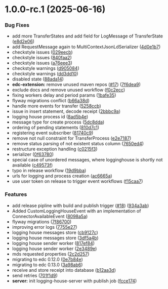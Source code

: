 # 1.0.0-rc.1 (2025-06-16)


### Bug Fixes

* add more TransferStates and add field for LogMessage of TransferState ([e8d2e06](https://github.com/Mobility-Data-Space/mds-logging-house-client/commit/e8d2e062e33981bf46cbaa35afcfdf5c2c9c0284))
* add RequestMessage again to MultiContextJsonLdSerializer ([4d0e1b7](https://github.com/Mobility-Data-Space/mds-logging-house-client/commit/4d0e1b74ed8000441627293ec0cc672e030ac14d))
* checkstyle issues ([029eecb](https://github.com/Mobility-Data-Space/mds-logging-house-client/commit/029eecb30efc2b22e52f5bc6bdffd83520c4148c))
* checkstyle issues ([840faa2](https://github.com/Mobility-Data-Space/mds-logging-house-client/commit/840faa23735727d822da5c9d96e8d2e2fda609d1))
* checkstyle issues ([a76eee3](https://github.com/Mobility-Data-Space/mds-logging-house-client/commit/a76eee31923dc5f37ff72b1518b4df56b8e39bf0))
* checkstyle warnings ([d905084](https://github.com/Mobility-Data-Space/mds-logging-house-client/commit/d9050843fee3434388dc323700fe5d173b6d87d8))
* checkstyle warnings ([dd3dd10](https://github.com/Mobility-Data-Space/mds-logging-house-client/commit/dd3dd100c632a0c00f45b53ed35660a503c430ae))
* disabled state ([88ada14](https://github.com/Mobility-Data-Space/mds-logging-house-client/commit/88ada14334c37665367bf55403964114228fbfc6))
* **edc-extension:** remove unused maven repos ([#17](https://github.com/Mobility-Data-Space/mds-logging-house-client/issues/17)) ([7f6dea9](https://github.com/Mobility-Data-Space/mds-logging-house-client/commit/7f6dea9d6ce62b1fd7a3a12d3285c6ece218aed2))
* exclude docs and remove unused workflow ([f0c2ecc](https://github.com/Mobility-Data-Space/mds-logging-house-client/commit/f0c2ecc37442ea690a48414f88ac231192a9d325))
* fixing workers delay and period params ([1bafe35](https://github.com/Mobility-Data-Space/mds-logging-house-client/commit/1bafe358196606ec0abcf5116a839d3610cb7df6))
* flyway migrations conflict ([b66a38d](https://github.com/Mobility-Data-Space/mds-logging-house-client/commit/b66a38da47be67f372b6a6d5e236ecf27914ee94))
* handle more events for transfer ([5258ccb](https://github.com/Mobility-Data-Space/mds-logging-house-client/commit/5258ccb6e20f72b8068c52f3b3433a28a16b7e44))
* issue in insert statement, decode receipt ([2bbbc9a](https://github.com/Mobility-Data-Space/mds-logging-house-client/commit/2bbbc9a4d9b3745bf7639b8ed5b9ddf3d6c48026))
* logging house process id ([8ad5b4e](https://github.com/Mobility-Data-Space/mds-logging-house-client/commit/8ad5b4ea675745748fe2ef99e50a36fa1cdb9e78))
* message type for create process ([5dc8dda](https://github.com/Mobility-Data-Space/mds-logging-house-client/commit/5dc8dda55b3a2e83486b0462c31a3c3cbad610c8))
* ordering of pending statements ([810d7c1](https://github.com/Mobility-Data-Space/mds-logging-house-client/commit/810d7c173f9d10da8ea6cb23f43d894588c16289))
* registering event subscriber ([81740c9](https://github.com/Mobility-Data-Space/mds-logging-house-client/commit/81740c9d48e3766a94b3ca5ba0bfeef5baa785c4))
* remove not null constraint for TransferProcess ([e2e7187](https://github.com/Mobility-Data-Space/mds-logging-house-client/commit/e2e718706f2acac36dc7bddd9528dcb555e59d57))
* remove status parsing of not existent status column ([7650ed4](https://github.com/Mobility-Data-Space/mds-logging-house-client/commit/7650ed4a052690e10846496655ced698f7206ef3))
* restructure exception handling ([c0215f3](https://github.com/Mobility-Data-Space/mds-logging-house-client/commit/c0215f3230de38b369b0b889bc6e87056c22865b))
* serializer ([0f63780](https://github.com/Mobility-Data-Space/mds-logging-house-client/commit/0f63780c5b086ebf24310c02cf31c31613137fa6))
* special case of unordered messages, where logginghouse is shortly not available ([c49573f](https://github.com/Mobility-Data-Space/mds-logging-house-client/commit/c49573fbeec32c3f92fc4182a5f8fc173ecfd8bf))
* typo in release workflow ([19d9bba](https://github.com/Mobility-Data-Space/mds-logging-house-client/commit/19d9bba39bb365c1532235de15a8acd32dcfd7f9))
* urls for logging and process creation ([ac6665a](https://github.com/Mobility-Data-Space/mds-logging-house-client/commit/ac6665a80cd831398de1b9296b2a20607092ca78))
* use user token on release to trigger event workflows ([f15caa7](https://github.com/Mobility-Data-Space/mds-logging-house-client/commit/f15caa77cd9af588bfa0527b31454457c63a2dbc))


### Features

* add release pipline with build and publish trigger ([#18](https://github.com/Mobility-Data-Space/mds-logging-house-client/issues/18)) ([934a3ab](https://github.com/Mobility-Data-Space/mds-logging-house-client/commit/934a3ab3bacef488313d1816d7c1f61b16a7bb81))
* Added CustomLoggingHouseEvent with an implementation of ConnectorAvailableEvent ([8098a5a](https://github.com/Mobility-Data-Space/mds-logging-house-client/commit/8098a5ae1740afbfe3680576108caeb6a436e02b))
* flyway migrations ([7f86700](https://github.com/Mobility-Data-Space/mds-logging-house-client/commit/7f86700ee8c739c12fd1bcb99d48a373d4141bb2))
* improving error logs ([7755e27](https://github.com/Mobility-Data-Space/mds-logging-house-client/commit/7755e27263290fa6fcc7970841fca078f9f76b6a))
* logging house messages store ([cb9127c](https://github.com/Mobility-Data-Space/mds-logging-house-client/commit/cb9127cec0fb1185be812b5b762a51e39ac4c721))
* logging house messages store ([3df5a4b](https://github.com/Mobility-Data-Space/mds-logging-house-client/commit/3df5a4b700f1446ba7f5d9ad8d24a3fec804d6ea))
* logging house sender worker ([817ef84](https://github.com/Mobility-Data-Space/mds-logging-house-client/commit/817ef84dd2059e8c9dc4b936f3321978d9f51910))
* logging house sender worker ([2e3489e](https://github.com/Mobility-Data-Space/mds-logging-house-client/commit/2e3489e69b273f94192cb4991afc7150b4a897db))
* mds requested properties ([2c2d257](https://github.com/Mobility-Data-Space/mds-logging-house-client/commit/2c2d257d4fe851711b8caafce52b5f5cf24cd7b8))
* migrating to edc 0.12.0 ([0e7b84e](https://github.com/Mobility-Data-Space/mds-logging-house-client/commit/0e7b84eac41c26bb13908b6e21f77156e76a82ec))
* migrating to edc 0.13.0 ([3a98ab6](https://github.com/Mobility-Data-Space/mds-logging-house-client/commit/3a98ab62c707fa238f62862b6d4964ecef8f2bb9))
* receive and store receipt into database ([b12aa3d](https://github.com/Mobility-Data-Space/mds-logging-house-client/commit/b12aa3d020d217f25b2427a77fd0ecf35012cf2b))
* send retries ([701f1d9](https://github.com/Mobility-Data-Space/mds-logging-house-client/commit/701f1d92daab91a3744c9848b007d49db908f9e5))
* **server:** init logging-house-server with publish job ([fcce174](https://github.com/Mobility-Data-Space/mds-logging-house-client/commit/fcce174b431f7f92b0842a97d99e45f5caefa69d))
